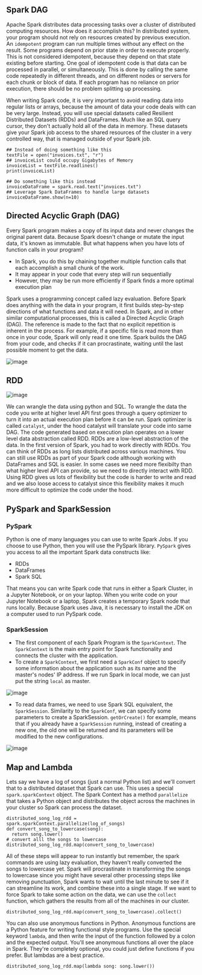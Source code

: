
## Spark DAG
Apache Spark distributes data processing tasks over a cluster of distributed computing resources. How does it accomplish this? In distributed system, your program should not rely on resources created by previous execution. An `idempotent` program can run multiple times without any effect on the result. Some programs depend on prior state in order to execute properly. This is not considered idempotent, because they depend on that state existing before starting. One goal of idempotent code is that data can be processed in parallel, or simultaneously. This is done by calling the same code repeatedly in different threads, and on different nodes or servers for each chunk or block of data. If each program has no reliance on prior execution, there should be no problem splitting up processing. 

When writing Spark code, it is very important to avoid reading data into regular lists or arrays, because the amount of data your code deals with can be very large. Instead, you will use special datasets called Resilient Distributed Datasets (RDDs) and DataFrames. Much like an SQL query cursor, they don't actually hold all of the data in memory. These datasets give your Spark job access to the shared resources of the cluster in a very controlled way, that is managed outside of your Spark job.
```
## Instead of doing something like this 
textFile = open("invoices.txt", "r")
## invoiceList could occupy Gigabytes of Memory
invoiceList = textFile.readlines()
print(invoiceList)

## Do something like this instead
invoiceDataFrame = spark.read.text("invoices.txt")
## Leverage Spark DataFrames to handle large datasets
invoiceDataFrame.show(n=10)
```

## Directed Acyclic Graph (DAG)
Every Spark program makes a copy of its input data and never changes the original parent data. Because Spark doesn't change or mutate the input data, it's known as immutable. But what happens when you have lots of function calls in your program?
- In Spark, you do this by chaining together multiple function calls that each accomplish a small chunk of the work.
- It may appear in your code that every step will run sequentially
- However, they may be run more efficiently if Spark finds a more optimal execution plan

Spark uses a programming concept called lazy evaluation. Before Spark does anything with the data in your program, it first builds step-by-step directions of what functions and data it will need. In Spark, and in other similar computational processes, this is called a Directed Acyclic Graph (DAG). The reference is made to the fact that no explicit repetition is inherent in the process. For example, if a specific file is read more than once in your code, Spark will only read it one time. Spark builds the DAG from your code, and checks if it can procrastinate, waiting until the last possible moment to get the data.

![image](https://github.com/codeslash21/data_engineering/assets/32652085/3e2ea34e-27a3-4e42-be5c-0a1fcc917de4)

## RDD
![image](https://github.com/codeslash21/data_engineering/assets/32652085/6b8606bd-293a-44f6-b356-c983ec2d96a1)

We can wrangle the data using python and SQL. To wrangle the data the code you write at higher level API first goes through a query optimizer to turn it into an actual execution plan before it can be run. Spark optimizer is called `catalyst`, under the hood catalyst will translate your code into same DAG. The code generated based on execution plan operates on a lower level data abstraction called RDD. RDDs are a low-level abstraction of the data. In the first version of Spark, you had to work directly with RDDs. You can think of RDDs as long lists distributed across various machines. You can still use RDDs as part of your Spark code although working with DataFrames and SQL is easier. In some cases we need more flexibilty than what higher level API can provide, so we need to directly interact with RDD. Using RDD gives us lots of flexibility but the code is harder to write and read and we also loose access to catalyst since this flexibility makes it much more difficult to optimize the code under the hood. 

## PySpark and SparkSession
### PySpark
Python is one of many languages you can use to write Spark Jobs. If you choose to use Python, then you will use the PySpark library. `PySpark` gives you access to all the important Spark data constructs like:
- RDDs
- DataFrames
- Spark SQL
  
That means you can write Spark code that runs in either a Spark Cluster, in a Jupyter Notebook, or on your laptop. When you write code on your Jupyter Notebook or a laptop, Spark creates a temporary Spark node that runs locally. Because Spark uses Java, it is necessary to install the JDK on a computer used to run PySpark code.

### SparkSession
- The first component of each Spark Program is the `SparkContext`. The `SparkContext` is the main entry point for Spark functionality and connects the cluster with the application.
- To create a `SparkContext`, we first need a `SparkConf` object to specify some information about the application such as its name and the master's nodes' IP address. If we run Spark in local mode, we can just put the string `local` as master.

![image](https://github.com/codeslash21/data_engineering/assets/32652085/d856c1dd-9eed-4e78-a004-f3d6997b30a6)

- To read data frames, we need to use Spark SQL equivalent, the `SparkSession`. Similarity to the `SparkConf`, we can specify some parameters to create a SparkSession. `getOrCreate()` for example, means that if you already have a `SparkSession` running, instead of creating a new one, the old one will be returned and its parameters will be modified to the new configurations.

![image](https://github.com/codeslash21/data_engineering/assets/32652085/b1947dfe-a9a3-4683-a9fb-924a6603dccf)

## Map and Lambda
Lets say we have a log of songs (just a normal Python list) and  we'll convert that to a distributed dataset that Spark can use. This uses a special `spark.sparkContext` object. The Spark Context has a method `parallelize` that takes a Python object and distributes the object across the machines in your cluster so Spark can process the dataset.
```
distributed_song_log_rdd = spark.sparkContext.parallelize(log_of_songs)
def convert_song_to_lowercase(song):
  return song.lower()
# convert alll the songs to lowercase
distributed_song_log_rdd.map(convert_song_to_lowercase)
```
All of these steps will appear to run instantly but remember, the spark commands are using lazy evaluation, they haven't really converted the songs to lowercase yet. Spark will procrastinate in transforming the songs to lowercase since you might have several other processing steps like removing punctuation, Spark wants to wait until the last minute to see if it can streamline its work, and combine these into a single stage. If we want to force Spark to take some action on the data, we can use the `collect` function, which gathers the results from all of the machines in our cluster.
```
distributed_song_log_rdd.map(convert_song_to_lowercase).collect()
```
You can also use anonymous functions in Python. Anonymous functions are a Python feature for writing functional style programs. Use the special keyword `lambda`, and then write the input of the function followed by a colon and the expected output. You'll see anonymous functions all over the place in Spark. They're completely optional, you could just define functions if you prefer. But lambdas are a best practice.
```
distributed_song_log_rdd.map(lambda song: song.lower())
```
